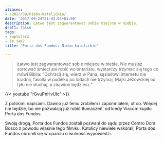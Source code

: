```yaml
---
aliases:
- /2017/09/niebo-katolickie/
date: '2017-09-24T21:43:04+01:00'
description: Łatwo jest zagwarantować sobie miejsce w niebie.
draft: false
tags:
- raptularz
- że jak?
title: 'Porta dos Fundos: Niebo katolickie'

---
```


> Łatwo jest zagwarantować sobie miejsce w niebie. Nie musisz sortować śmieci
> ani robić wolontariatu, wystarczy trzymać się tego co mówi Biblia: "Ochrzcij
> się, wierz w Pana, sąsiadowi internetu nie kradnij, fasolki w pudełku po
> lodach nie trzymaj, Majki Jeżowskiej od tyłu nie słuchaj, a zbawion
> będziesz."

<!--more-->

{{< youtube "rGvuPnHvUIc" >}}

Z polskimi napisami. Dawno już temu zrobiłem i zapomniałem, ot co. Więcej nie
będzie, bo nie pozwalają już robić tłumaczeń, od kiedy Viacom kupiło Porta dos
Fundos.

Swoją drogą, Porta dos Fundos zostali pozwani do sądu przez Centro Dom Bosco z
powodu właśnie tego filmiku. Katolicy niewiele wskórali, Porta dos Fundos
obronili się w oparciu o wolność wypowiedzi.
